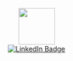 <div id="header" align="center">
  <img src="https://cdn-icons-png.flaticon.com/512/2636/2636434.png" width="75"/>
  
<div id="badges">
  <a href="https://www.linkedin.com/in/ana-salamanca-montero/">
    <img src="https://img.shields.io/badge/LinkedIn-blue?style=for-the-badge&logo=linkedin&logoColor=white" alt="LinkedIn Badge"/>
  </a>
</div>
</div>
